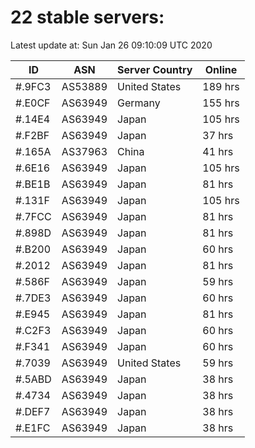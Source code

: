 # 22 stable servers:

Latest update at: Sun Jan 26 09:10:09 UTC 2020

| ID | ASN | Server Country | Online |
| -- | --- | -------------- | ------ |
| #.9FC3 | AS53889 | United States | 189 hrs |
| #.E0CF | AS63949 | Germany | 155 hrs |
| #.14E4 | AS63949 | Japan | 105 hrs |
| #.F2BF | AS63949 | Japan | 37 hrs |
| #.165A | AS37963 | China | 41 hrs |
| #.6E16 | AS63949 | Japan | 105 hrs |
| #.BE1B | AS63949 | Japan | 81 hrs |
| #.131F | AS63949 | Japan | 105 hrs |
| #.7FCC | AS63949 | Japan | 81 hrs |
| #.898D | AS63949 | Japan | 81 hrs |
| #.B200 | AS63949 | Japan | 60 hrs |
| #.2012 | AS63949 | Japan | 81 hrs |
| #.586F | AS63949 | Japan | 59 hrs |
| #.7DE3 | AS63949 | Japan | 60 hrs |
| #.E945 | AS63949 | Japan | 81 hrs |
| #.C2F3 | AS63949 | Japan | 60 hrs |
| #.F341 | AS63949 | Japan | 60 hrs |
| #.7039 | AS63949 | United States | 59 hrs |
| #.5ABD | AS63949 | Japan | 38 hrs |
| #.4734 | AS63949 | Japan | 38 hrs |
| #.DEF7 | AS63949 | Japan | 38 hrs |
| #.E1FC | AS63949 | Japan | 38 hrs |

